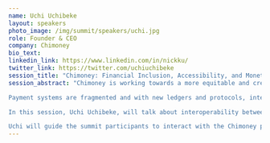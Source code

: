 ```yaml
---
name: Uchi Uchibeke
layout: speakers
photo_image: /img/summit/speakers/uchi.jpg
role: Founder & CEO
company: Chimoney
bio_text:
linkedin_link: https://www.linkedin.com/in/nickku/
twitter_link: https://twitter.com/uchiuchibeke
session_title: "Chimoney: Financial Inclusion, Accessibility, and Monetization"
session_abstract: "Chimoney is working towards a more equitable and creative global society through an open payments network that connects and benefits each human, regardless of identity, geography, or income.

Payment systems are fragmented and with new ledgers and protocols, interoperability and utility are non-existent.

In this session, Uchi Uchibeke, will talk about interoperability between offline and decentralized payment systems and how Chimoney is unleashing utility and increasing financial inclusion by enabling people with crypto to spend it on Mobile money like Mpesa, Airtime, and more global options that enhance financial inclusion. She will highlight how developers use Chimoney's API to win their payout gateway and unlock the full potential of the payment chain.

Uchi will guide the summit participants to interact with the Chimoney platform by sending out Chimoney for participants to redeem and have the Chi experience. And share opportunities for integrating with Interledger wallets so that anyone with funds in their interledger-enabled wallet can spend them on real-world products and services."
---
```


